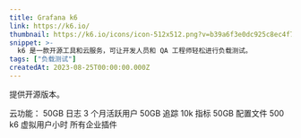 ```yaml
---
title: Grafana k6
link: https://k6.io/
thumbnail: https://k6.io/icons/icon-512x512.png?v=b39a6f3e0dc925c8ec4f77e0a65490e9
snippet: >-
  k6 是一款开源工具和云服务，可让开发人员和 QA 工程师轻松进行负载测试。
tags: ["负载测试"]
createdAt: 2023-08-25T00:00:00.000Z
---
```

提供开源版本。

云功能：
50GB 日志
3 个月活跃用户
50GB 追踪
10k 指标
50GB 配置文件
500 k6 虚拟用户小时
所有企业插件